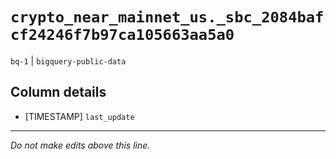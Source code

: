 # `crypto_near_mainnet_us._sbc_2084bafcf24246f7b97ca105663aa5a0`
`bq-1` | `bigquery-public-data`

## Column details
* [TIMESTAMP] `last_update`

-------------------------------------------------------------------------------
*Do not make edits above this line.*
